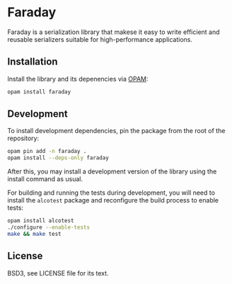 # Faraday

Faraday is a serialization library that makese it easy to write efficient and
reusable serializers suitable for high-performance applications.

## Installation

Install the library and its depenencies via [OPAM][opam]:

[opam]: http://opam.ocaml.org/

```bash
opam install faraday
```

## Development

To install development dependencies, pin the package from the root of the
repository:

```bash
opam pin add -n faraday .
opam install --deps-only faraday
```

After this, you may install a development version of the library using the
install command as usual.

For building and running the tests during development, you will need to install
the `alcotest` package and reconfigure the build process to enable tests:

```bash
opam install alcotest
./configure --enable-tests
make && make test
```

## License

BSD3, see LICENSE file for its text.
